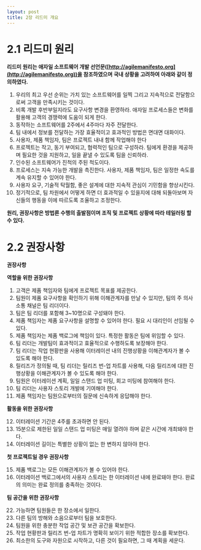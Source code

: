 ```yaml
---
layout: post
title: 2장 리드미 개요
---
```

2.1 리드미 원리
===============

__리드미 원리는 애자일 소프트웨어 개발 선언문([http://agilemanifesto.org](http://agilemanifesto.org))을 참조하였으며 국내 상황을 고려하여 아래와 같이 정의하였다.__

1. 우리의 최고 우선 순위는 가치 있는 소프트웨어를 일찍 그리고 지속적으로 전달함으로써 고객을 만족시키는 것이다.
2. 비록 개발 후반부일지라도 요구사항 변경을 환영하라. 애자일 프로세스들은 변화를 활용해 고객의 경쟁력에 도움이 되게 한다.
3. 동작하는 소프트웨어를 2주에서 4주마다 자주 전달한다.
4. 팀 내에서 정보를 전달하는 가장 효율적이고 효과적인 방법은 면대면 대화이다.
5. 사용자, 제품 책임자, 팀은 프로젝트 내내 함께 작업해야 한다
6. 프로젝트는 작고, 동기 부여되고, 협력적인 팀으로 구성하라. 팀에게 환경을 제공하며 필요한 것을 지원하고, 일을 끝낼 수 있도록 팀을 신뢰하라.
7. 인수된 소프트웨어가 진척의 주된 척도이다.
8. 프로세스는 지속 가능한 개발을 촉진한다. 사용자, 제품 책임자, 팀은 일정한 속도를 계속 유지할 수 있어야 한다.
9. 사용자 요구, 기술적 탁월함, 좋은 설계에 대한 지속적 관심이 기민함을 향상시킨다.
10. 정기적으로, 팀 차원에서 어떻게 하면 더 효과적일 수 있을지에 대해 되돌아보며 자신들의 행동을 이에 따르도록 조율하고 조정한다.

__원리, 권장사항은 방법론 수행의 출발점이며 조직 및 프로젝트 상황에 따라 테일러링 할 수 있다.__

2.2 권장사항
============

__권장사항__

**역할을 위한 권장사항**
1. 고객은 제품 책임자와 팀에게 프로젝트 목표를 제공한다.
2. 팀원이 제품 요구사항을 확인하기 위해 이해관계자를 만날 수 있지만, 팀의 주 의사소통 채널은 팀 리더이다.
3. 팀은 팀 리더를 포함해 3~10명으로 구성돼야 한다.
4. 제품 책임자는 제품 요구사항을 설명할 수 있어야 한다. 필요 시 대리인이 선임될 수 있다.
5. 제품 책임자는 제품 백로그에 책임이 있다. 특정한 활동은 팀에 위임할 수 있다.
6. 팀 리더는 개발팀이 효과적이고 효율적으로 수행하도록 보장해야 한다.
7. 팀 리더는 작업 현황판을 사용해 이터레이션 내의 진행상황을 이해관계자가 볼 수 있도록 해야 한다.
8. 릴리즈가 정의될 때, 팀 리더는 릴리즈 번-업 차트를 사용해, 다음 릴리즈에 대한 진행상황을 이해관계자가 볼 수 있도록 해야 한다.
9. 팀원은 이터레이션 계획, 일일 스탠드 업 미팅, 회고 미팅에 참여해야 한다.
10. 팀 리더는 사용자 스토리 개발에 기여해야 한다.
11. 제품 책임자는 팀원으로부터의 질문에 신속하게 응답해야 한다.

**활동을 위한 권장사항**

12. 이터레이션 기간은 4주를 초과하면 안 된다.
13. 15분으로 제한된 일일 스탠드 업 미팅은 매일 열려야 하며 같은 시간에 개최돼야 한다.
14. 이터레이션 길이는 특별한 상황이 없는 한 변하지 않아야 한다.

**첫 프로젝트일 경우 권장사항**

15. 제품 백로그는 모든 이해관계자가 볼 수 있어야 한다.
16. 이터레이션 백로그에서의 사용자 스토리는 한 이터레이션 내에 완료돼야 한다. 완료의 의미는 완료 정의를 충족하는 것이다.

**팀 공간을 위한 권장사항**

22. 가능하면 팀원들은 한 장소에서 일한다.
23. 다른 팀의 방해와 소음으로부터 팀을 보호한다.
24. 팀원을 위한 충분한 작업 공간 및 보관 공간을 확보한다.
25. 작업 현황판과 릴리즈 번-업 차트가 명확히 보이기 위한 적합한 장소를 확보한다.
26. 최소한의 도구와 자원으로 시작하고, 다른 것이 필요하면, 그 때 계획을 세운다.
